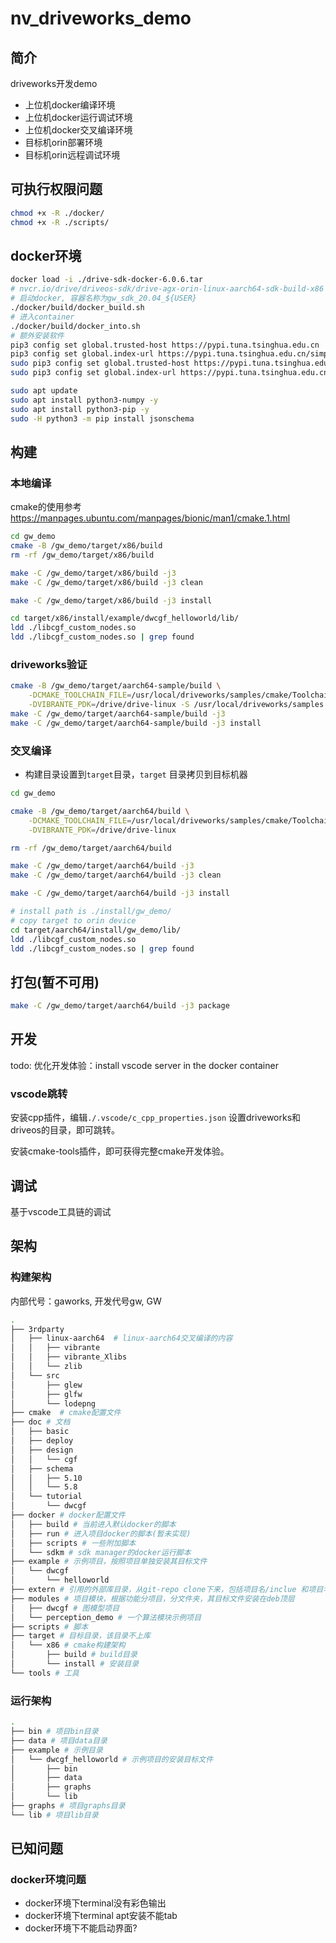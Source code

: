 # nv_driveworks_demo

## 简介

driveworks开发demo

- 上位机docker编译环境
- 上位机docker运行调试环境
- 上位机docker交叉编译环境
- 目标机orin部署环境
- 目标机orin远程调试环境

## 可执行权限问题

```sh
chmod +x -R ./docker/
chmod +x -R ./scripts/
```

## docker环境

```sh
docker load -i ./drive-sdk-docker-6.0.6.tar
# nvcr.io/drive/driveos-sdk/drive-agx-orin-linux-aarch64-sdk-build-x86   6.0.6.0-0004               2a61be9dd0a0   8 weeks ago    54.1GB
# 启动docker, 容器名称为gw_sdk_20.04_${USER}
./docker/build/docker_build.sh
# 进入container
./docker/build/docker_into.sh
# 额外安装软件
pip3 config set global.trusted-host https://pypi.tuna.tsinghua.edu.cn
pip3 config set global.index-url https://pypi.tuna.tsinghua.edu.cn/simple
sudo pip3 config set global.trusted-host https://pypi.tuna.tsinghua.edu.cn
sudo pip3 config set global.index-url https://pypi.tuna.tsinghua.edu.cn/simple

sudo apt update
sudo apt install python3-numpy -y
sudo apt install python3-pip -y
sudo -H python3 -m pip install jsonschema
```

## 构建

### 本地编译

cmake的使用参考<https://manpages.ubuntu.com/manpages/bionic/man1/cmake.1.html>

```sh
cd gw_demo
cmake -B /gw_demo/target/x86/build
rm -rf /gw_demo/target/x86/build

make -C /gw_demo/target/x86/build -j3
make -C /gw_demo/target/x86/build -j3 clean

make -C /gw_demo/target/x86/build -j3 install

cd target/x86/install/example/dwcgf_helloworld/lib/
ldd ./libcgf_custom_nodes.so
ldd ./libcgf_custom_nodes.so | grep found
```

### driveworks验证

```sh
cmake -B /gw_demo/target/aarch64-sample/build \
    -DCMAKE_TOOLCHAIN_FILE=/usr/local/driveworks/samples/cmake/Toolchain-V5L.cmake \
    -DVIBRANTE_PDK=/drive/drive-linux -S /usr/local/driveworks/samples
make -C /gw_demo/target/aarch64-sample/build -j3
make -C /gw_demo/target/aarch64-sample/build -j3 install
```

### 交叉编译

- 构建目录设置到`target`目录，`target` 目录拷贝到目标机器

```sh
cd gw_demo

cmake -B /gw_demo/target/aarch64/build \
    -DCMAKE_TOOLCHAIN_FILE=/usr/local/driveworks/samples/cmake/Toolchain-V5L.cmake \
    -DVIBRANTE_PDK=/drive/drive-linux

rm -rf /gw_demo/target/aarch64/build

make -C /gw_demo/target/aarch64/build -j3
make -C /gw_demo/target/aarch64/build -j3 clean

make -C /gw_demo/target/aarch64/build -j3 install

# install path is ./install/gw_demo/
# copy target to orin device
cd target/aarch64/install/gw_demo/lib/
ldd ./libcgf_custom_nodes.so
ldd ./libcgf_custom_nodes.so | grep found
```

## 打包(暂不可用)

```sh
make -C /gw_demo/target/aarch64/build -j3 package
```

## 开发

todo: 优化开发体验：install vscode server in the docker container

### vscode跳转

安装cpp插件，编辑`./.vscode/c_cpp_properties.json` 设置driveworks和driveos的目录，即可跳转。

安装cmake-tools插件，即可获得完整cmake开发体验。

## 调试

基于vscode工具链的调试

## 架构

### 构建架构

内部代号：gaworks, 开发代号gw, GW

```sh
.
├── 3rdparty
│   ├── linux-aarch64  # linux-aarch64交叉编译的内容
│   │   ├── vibrante
│   │   ├── vibrante_Xlibs
│   │   └── zlib
│   └── src
│       ├── glew
│       ├── glfw
│       └── lodepng
├── cmake  # cmake配置文件
├── doc # 文档
│   ├── basic
│   ├── deploy
│   ├── design
│   │   └── cgf
│   ├── schema
│   │   ├── 5.10
│   │   └── 5.8
│   └── tutorial
│       └── dwcgf
├── docker # docker配置文件
│   ├── build # 当前进入默认docker的脚本
│   ├── run # 进入项目docker的脚本(暂未实现)
│   ├── scripts # 一些附加脚本
│   └── sdkm # sdk manager的docker运行脚本
├── example # 示例项目，按照项目单独安装其目标文件
│   └── dwcgf
│       └── helloworld
├── extern # 引用的外部库目录，从git-repo clone下来，包括项目名/inclue 和项目名/lib 以及对应的cmake
├── modules # 项目模块，根据功能分项目，分文件夹，其目标文件安装在deb顶层
│   ├── dwcgf # 图模型项目
│   └── perception_demo # 一个算法模块示例项目
├── scripts # 脚本
├── target # 目标目录，该目录不上库
│   └── x86 # cmake构建架构
│       ├── build # build目录
│       └── install # 安装目录
└── tools # 工具
```

### 运行架构

```sh
.
├── bin # 项目bin目录
├── data # 项目data目录
├── example # 示例目录
│   └── dwcgf_helloworld # 示例项目的安装目标文件
│       ├── bin
│       ├── data
│       ├── graphs
│       └── lib
├── graphs # 项目graphs目录
└── lib # 项目lib目录
```

## 已知问题

### docker环境问题

- docker环境下terminal没有彩色输出
- docker环境下terminal apt安装不能tab
- docker环境下不能启动界面?
